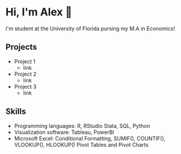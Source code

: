 # Hi, I'm Alex 👋

I'm student at the University of Florida pursing my M.A in Economics!

## Projects
* Project 1
  * link 
* Project 2
  * link 
* Project 3
  * link 

## Skills
* Programming languages: R, RStudio Stata, SQL, Python
* Visualization software: Tableau, PowerBI
* Microsoft Excel: Conditional Formatting, SUMIF(), COUNTIF(), VLOOKUP(), HLOOKUP() Pivot Tables and Pivot Charts
